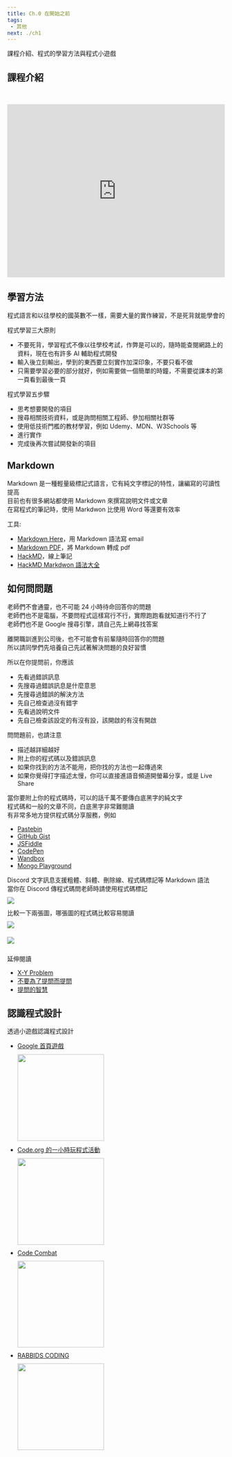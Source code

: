 ```yaml
--- 
title: Ch.0 在開始之前
tags:
 - 其他
next: ./ch1
---
```

課程介紹、程式的學習方法與程式小遊戲
<!-- more -->

## 課程介紹
&emsp;  
<iframe id="iframe_container" frameborder="0" webkitallowfullscreen="" mozallowfullscreen="" allowfullscreen="" allow="autoplay; fullscreen" width="100%" height="400" src="https://prezi.com/embed/gamdn55yj8di/?bgcolor=ffffff&amp;lock_to_path=1&amp;autoplay=0&amp;autohide_ctrls=0&amp;landing_data=bHVZZmNaNDBIWnNjdEVENDRhZDFNZGNIUE43MHdLNWpsdFJLb2ZHanI0aTBTbU8ySEMzQkppSWtqaVZCRDRZNGFnPT0&amp;landing_sign=52mlrVIKQxwQuXuJYIW4Y4XI4UjnDVsMnseYiCRnQzs"></iframe>

## 學習方法
程式語言和以往學校的國英數不一樣，需要大量的實作練習，不是死背就能學會的  

程式學習三大原則 
- 不要死背，學習程式不像以往學校考試，作弊是可以的，隨時能查閱網路上的資料，現在也有許多 AI 輔助程式開發
- 輸入後立刻輸出，學到的東西要立刻實作加深印象，不要只看不做
- 只需要學習必要的部分就好，例如需要做一個簡單的時鐘，不需要從課本的第一頁看到最後一頁

程式學習五步驟 
- 思考想要開發的項目
- 搜尋相關技術資料，或是詢問相關工程師、參加相關社群等
- 使用低技術門檻的教材學習，例如 Udemy、MDN、W3Schools 等
- 進行實作
- 完成後再次嘗試開發新的項目

## Markdown
Markdown 是一種輕量級標記式語言，它有純文字標記的特性，讓編寫的可讀性提高  
目前也有很多網站都使用 Markdown 來撰寫說明文件或文章  
在寫程式的筆記時，使用 Markdwon 比使用 Word 等還要有效率  

工具:
- [Markdown Here](https://markdown-here.com/)，用 Markdown 語法寫 email
- [Markdown PDF](https://marketplace.visualstudio.com/items?itemName=yzane.markdown-pdf)，將 Markdown 轉成 pdf
- [HackMD](https://hackmd.io/)，線上筆記
- [HackMD Markdwon 語法大全](https://hackmd.io/@mrcoding/ryZE7k8cN)

## 如何問問題
老師們不會通靈，也不可能 24 小時待命回答你的問題  
老師們也不是電腦，不要問程式這樣寫行不行，實際跑跑看就知道行不行了  
老師們也不是 Google 搜尋引擎，請自己先上網尋找答案  
  
離開職訓進到公司後，也不可能會有前輩隨時回答你的問題  
所以請同學們先培養自己先試著解決問題的良好習慣  
  
所以在你提問前，你應該  
- 先看過錯誤訊息
- 先搜尋過錯誤訊息是什麼意思
- 先搜尋過錯誤的解決方法
- 先自己檢查過沒有錯字
- 先看過說明文件
- 先自己檢查該設定的有沒有設，該開啟的有沒有開啟

問問題前，也請注意  
- 描述越詳細越好
- 附上你的程式碼以及錯誤訊息
- 如果你找到的方法不能用，把你找的方法也一起傳過來
- 如果你覺得打字描述太慢，你可以直接進語音頻道開螢幕分享，或是 Live Share

當你要附上你的程式碼時，可以的話千萬不要傳白底黑字的純文字  
程式碼和一般的文章不同，白底黑字非常難閱讀  
有非常多地方提供程式碼分享服務，例如  
- [Pastebin](https://pastebin.com/)
- [GitHub Gist](https://gist.github.com/)
- [JSFiddle](https://jsfiddle.net/)
- [CodePen](https://codepen.io/)
- [Wandbox](https://wandbox.org/)
- [Mongo Playground](https://mongoplayground.net/)

Discord 文字訊息支援粗體、斜體、刪除線、程式碼標記等 Markdown 語法  
當你在 Discord 傳程式碼問老師時請使用程式碼標記  
<img src="/F2E-book/images/ch0/discord-code.png" style="margin: 10px 0;">  
比較一下兩張圖，哪張圖的程式碼比較容易閱讀  
<img src="/F2E-book/images/ch0/discord-bad.png" style="margin: 10px 0;">  
<img src="/F2E-book/images/ch0/discord-good.png" style="margin: 10px 0;">  

延伸閱讀  
- [X-Y Problem](https://ithelp.ithome.com.tw/articles/10144633)
- [不要為了提問而提問](https://dontasktoask.com/zh-tw/)
- [提問的智慧](https://github.com/ryanhanwu/How-To-Ask-Questions-The-Smart-Way)

## 認識程式設計
透過小遊戲認識程式設計
- [Google 首頁遊戲](https://www.google.com/doodles/celebrating-50-years-of-kids-coding)  
  <a href="https://www.google.com/doodles/celebrating-50-years-of-kids-coding" target="_blank">
    <img src="/F2E-book/images/ch0/googlegame.gif" height="200" style="margin: 10px 0;">  
  </a>
- [Code.org 的一小時玩程式活動](https://code.org/hourofcode/overview)  
  <a href="https://code.org/hourofcode/overview" target="_blank">
    <img src="/F2E-book/images/ch0/flappy.jpg" height="200" style="margin: 10px 0;">  
  </a>
- [Code Combat](https://codecombat.com/)  
  <a href="https://codecombat.com/" target="_blank">
    <img src="/F2E-book/images/ch0/cc.png" height="200" style="margin: 10px 0;">  
  </a>
- [RABBIDS CODING](https://register.ubisoft.com/rabbids-coding/)  
  <a href="https://register.ubisoft.com/rabbids-coding/" target="_blank">
    <img src="/F2E-book/images/ch0/rabbids.jpg" height="200" style="margin: 10px 0;">  
  </a>
